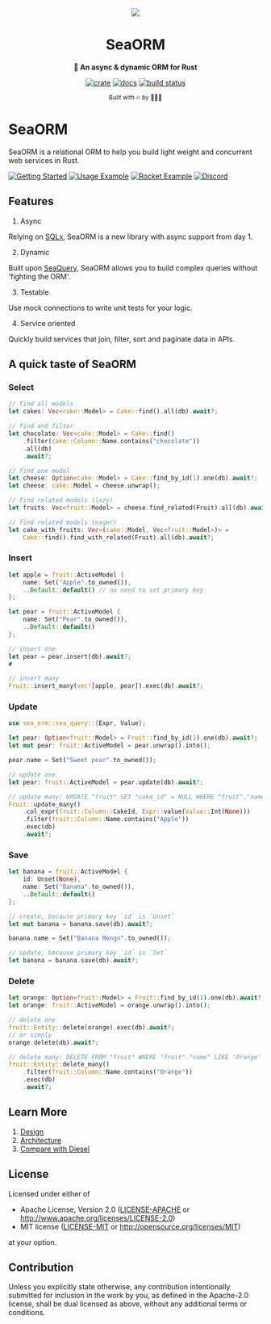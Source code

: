 <div align="center">

  <img src="https://www.sea-ql.org/SeaORM/img/SeaORM banner.png"/>

  <h1>SeaORM</h1>

  <p>
    <strong>🐚 An async & dynamic ORM for Rust</strong>
  </p>

  [![crate](https://img.shields.io/crates/v/sea-orm.svg)](https://crates.io/crates/sea-orm)
  [![docs](https://docs.rs/sea-orm/badge.svg)](https://docs.rs/sea-orm)
  [![build status](https://github.com/SeaQL/sea-orm/actions/workflows/rust.yml/badge.svg)](https://github.com/SeaQL/sea-orm/actions/workflows/rust.yml)

  <sub>Built with 🔥 by 🌊🦀🐚</sub>

</div>

# SeaORM

SeaORM is a relational ORM to help you build light weight and concurrent web services in Rust.

[![Getting Started](https://img.shields.io/badge/Getting%20Started-blue)](https://www.sea-ql.org/SeaORM/docs/index)
[![Usage Example](https://img.shields.io/badge/Usage%20Example-green)](https://github.com/SeaQL/sea-orm/tree/master/examples/async-std)
[![Rocket Example](https://img.shields.io/badge/Rocket%20Example-orange)](https://github.com/SeaQL/sea-orm/tree/master/examples/rocket_example)
[![Discord](https://img.shields.io/discord/873880840487206962?label=Discord)](https://discord.com/invite/uCPdDXzbdv)

## Features

1. Async

Relying on [SQLx](https://github.com/launchbadge/sqlx), SeaORM is a new library with async support from day 1.

2. Dynamic

Built upon [SeaQuery](https://github.com/SeaQL/sea-query), SeaORM allows you to build complex queries without 'fighting the ORM'.

3. Testable

Use mock connections to write unit tests for your logic.

4. Service oriented

Quickly build services that join, filter, sort and paginate data in APIs.

## A quick taste of SeaORM

### Select
```rust
// find all models
let cakes: Vec<cake::Model> = Cake::find().all(db).await?;

// find and filter
let chocolate: Vec<cake::Model> = Cake::find()
    .filter(cake::Column::Name.contains("chocolate"))
    .all(db)
    .await?;

// find one model
let cheese: Option<cake::Model> = Cake::find_by_id(1).one(db).await?;
let cheese: cake::Model = cheese.unwrap();

// find related models (lazy)
let fruits: Vec<fruit::Model> = cheese.find_related(Fruit).all(db).await?;

// find related models (eager)
let cake_with_fruits: Vec<(cake::Model, Vec<fruit::Model>)> =
    Cake::find().find_with_related(Fruit).all(db).await?;

```
### Insert
```rust
let apple = fruit::ActiveModel {
    name: Set("Apple".to_owned()),
    ..Default::default() // no need to set primary key
};

let pear = fruit::ActiveModel {
    name: Set("Pear".to_owned()),
    ..Default::default()
};

// insert one
let pear = pear.insert(db).await?;
#

// insert many
Fruit::insert_many(vec![apple, pear]).exec(db).await?;
```
### Update
```rust
use sea_orm::sea_query::{Expr, Value};

let pear: Option<fruit::Model> = Fruit::find_by_id(1).one(db).await?;
let mut pear: fruit::ActiveModel = pear.unwrap().into();

pear.name = Set("Sweet pear".to_owned());

// update one
let pear: fruit::ActiveModel = pear.update(db).await?;

// update many: UPDATE "fruit" SET "cake_id" = NULL WHERE "fruit"."name" LIKE '%Apple%'
Fruit::update_many()
    .col_expr(fruit::Column::CakeId, Expr::value(Value::Int(None)))
    .filter(fruit::Column::Name.contains("Apple"))
    .exec(db)
    .await?;

```
### Save
```rust
let banana = fruit::ActiveModel {
    id: Unset(None),
    name: Set("Banana".to_owned()),
    ..Default::default()
};

// create, because primary key `id` is `Unset`
let mut banana = banana.save(db).await?;

banana.name = Set("Banana Mongo".to_owned());

// update, because primary key `id` is `Set`
let banana = banana.save(db).await?;

```
### Delete
```rust
let orange: Option<fruit::Model> = Fruit::find_by_id(1).one(db).await?;
let orange: fruit::ActiveModel = orange.unwrap().into();

// delete one
fruit::Entity::delete(orange).exec(db).await?;
// or simply
orange.delete(db).await?;

// delete many: DELETE FROM "fruit" WHERE "fruit"."name" LIKE 'Orange'
fruit::Entity::delete_many()
    .filter(fruit::Column::Name.contains("Orange"))
    .exec(db)
    .await?;

```

## Learn More

1. [Design](https://github.com/SeaQL/sea-orm/tree/master/DESIGN.md)
1. [Architecture](https://github.com/SeaQL/sea-orm/tree/master/ARCHITECTURE.md)
1. [Compare with Diesel](https://www.sea-ql.org/SeaORM/docs/internal-design/diesel)

## License

Licensed under either of

-   Apache License, Version 2.0
    ([LICENSE-APACHE](LICENSE-APACHE) or <http://www.apache.org/licenses/LICENSE-2.0>)
-   MIT license
    ([LICENSE-MIT](LICENSE-MIT) or <http://opensource.org/licenses/MIT>)

at your option.

## Contribution

Unless you explicitly state otherwise, any contribution intentionally submitted
for inclusion in the work by you, as defined in the Apache-2.0 license, shall be
dual licensed as above, without any additional terms or conditions.
